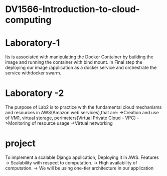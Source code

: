 # DV1566-Introduction-to-cloud-computing
# Laboratory-1
Its is associated with manipulating the Docker Container by building the image and running the container with bind mount. In Final step the deploying our image /application as a docker service and orchestrate the service withdocker swarm.



# Laboratory -2
The purpose of Lab2 is to practice with the fundamental cloud mechanisms and resources in AWS(Amazon web services),that are:
->Creation and use of VM1, virtual storage, perimeters(Virtual Private Cloud - VPC)
->Monitoring of resource usage
->Virtual networking



# project 
To implement a scalable Django application, Deploying it in AWS.
Features
→ Scalability with respect to computation.
→ High availability of computation.
→ We will be using one-tier architecture in our application

